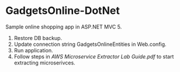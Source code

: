 # GadgetsOnline-DotNet
Sample online shopping app in ASP.NET MVC 5.

1. Restore DB backup.
2. Update connection string GadgetsOnlineEntities in Web.config.
3. Run application.
4. Follow steps in *AWS Microservice Extractor Lab Guide.pdf* to start extracting microserivces. 

